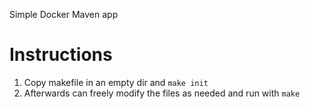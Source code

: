 Simple Docker Maven app

# Instructions
1. Copy makefile in an empty dir and `make init`
2. Afterwards can freely modify the files as needed and run with `make`
